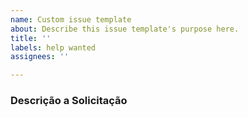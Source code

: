 ```yaml
---
name: Custom issue template
about: Describe this issue template's purpose here.
title: ''
labels: help wanted
assignees: ''

---
```


### Descrição a Solicitação
